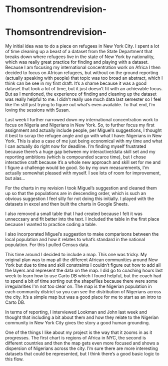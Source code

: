 # Thomsontrendrevision-
# Thomsontrendrevision-

My initial idea was to do a piece on refugees in New York City. I spent a lot of time cleaning up a beast of a dataset from the State Department that breaks down where refugees live in the state of New York by nationality, which was really great practice for finding and playing with a dataset. Because I am focusing my international concentration work on Africa I then decided to focus on African refugees, but without on the ground reporting (actually speaking with people) that topic was too broad an abstract, which I think can be see in my first draft. It’s a shame because it was a good dataset that took a lot of time, but it just doesn’t fit with an achievable focus. But as I mentioned, the experience of finding and cleaning up the dataset was really helpful to me. I didn’t really use much data last semester so I feel like I’m still just trying to figure out what’s even available. To that end, I’m loving the sessions with Susan. 

Last week I further narrowed down my international concentration work to focus on Nigeria and Nigerians in New York.  So, to further focus my first assignment and actually include people, per Miguel’s suggestions, I thought it best to scrap the refugee angle and go with what I have: Nigerians in New York. This is also a case of me just being economical with my time and what I can actually do right now for deadline. I’m finding myself frustrated because there’s a huge gap between my interactive/data skill set and my reporting ambitions (which is compounded scarce time), but I chose interactive craft because it’s a whole new approach and skill set for me and I figure a challenge would be good. So by my own measurements, I'm actually somewhat pleased with myself. I see lots of room for improvement, but alas...

For the charts in my revision I took Miguel’s suggestion and cleaned them up so that the populations are in descending order, which is such an obvious suggestion I feel silly for not doing this initially. I played with the datasets in excel and then built the charts in Google Sheets. 

I also removed a small table that I had created because I felt it was unneccsary and fit better into the text. I included the table in the first place because I wanted to practice coding a table. 

I also incorporated Miguel’s suggestion to make comparisons between the local population and how it relates to what’s standard in the national population. For this I pulled Census data. 

This time around I decided to include a map. This one was tricky. My original plan was to map all the different African communities around New York but due to time and skill constraints I couldn’t figure out how to add all the layers and represent the data on the map. I did go to coaching hours last week to learn how to use Carto DB which I found helpful, but the coach had to spend a bit of time sorting out the shapefiles because there were some irregularities I'm not too clear on. The map is the Nigerian population in each community district so you can see the distribution of Nigerians across the city. It’s a simple map but was a good place for me to start as an intro to Carto DB. 

In terms of reporting, I interviewed Lookman and John last week and thought that including a bit about them and how they relate to the Nigerian community in New York City gives the story a good human grounding.  

One of the things I like about my project is the way that it zooms in as it progresses. The first chart is regions of Africa in NYC, the second is different countries and then the map gets even more focused and shows a dispersion of Nigerians across the city. I’m sure there are more interesting datasets that could be represented, but I think there’s a good basic logic to this flow. 
